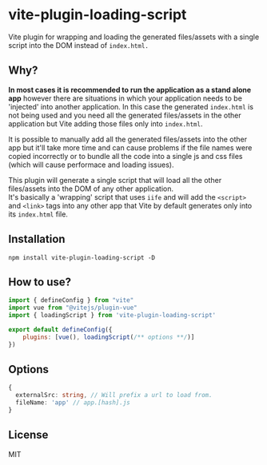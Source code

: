 # vite-plugin-loading-script
Vite plugin for wrapping and loading the generated files/assets with a single script into the DOM instead of `index.html.`


## Why?
**In most cases it is recommended to run the application as a stand alone app** however there are situations in which your application needs to be 'injected' into another application. In this case the generated `index.html` is not being used and you need all the generated files/assets in the other application but Vite adding those files only into `index.html`.

It is possible to manually add all the generated files/assets into the other app but it'll take more time and can cause problems if the file names were copied incorrectly or to bundle all the code into a single js and css files (which will cause performace and loading issues).

This plugin will generate a single script that will load all the other files/assets into the DOM of any other application.  
It's basically a 'wrapping' script that uses `iife` and will add the `<script>` and `<link>` tags into any other app that Vite by default generates only into its `index.html` file.


## Installation
```
npm install vite-plugin-loading-script -D
```

## How to use?
```js
import { defineConfig } from "vite"
import vue from "@vitejs/plugin-vue"
import { loadingScript } from 'vite-plugin-loading-script'

export default defineConfig({
	plugins: [vue(), loadingScript(/** options **/)]
})
```

## Options
```ts
{
  externalSrc: string, // Will prefix a url to load from.
  fileName: 'app' // app.[hash].js
}
```

## License
MIT